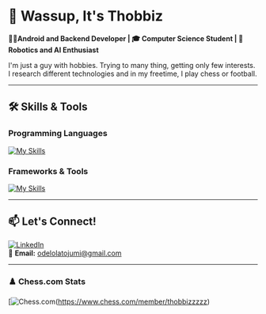 # 👋 Wassup, It's Thobbiz  

**👨‍💻Android and Backend Developer | 🎓 Computer Science Student | 🤖 Robotics and AI Enthusiast**  

I'm just a guy with hobbies. Trying to many thing, getting only few interests. 
I research different technologies and in my freetime, I play chess or football.

---

## 🛠️ Skills & Tools  

### Programming Languages  
[![My Skills](https://skillicons.dev/icons?i=java,kotlin,go,python,html,css&perline=6)](https://skillicons.dev)  

### Frameworks & Tools  
[![My Skills](https://skillicons.dev/icons?i=androidstudio,arduino,git,github,linux,vscode,mysql,mongodb,postgresql,docker,vim&perline=6)](https://skillicons.dev)  

---

## 📫 Let's Connect!  

[![LinkedIn](https://img.shields.io/badge/LinkedIn-0077B5?style=for-the-badge&logo=linkedin&logoColor=white)](https://www.linkedin.com/in/oluwantojumi-odelola-6020a1203/)  
📧 **Email:** odelolatojumi@gmail.com 

---

### ♟️ Chess.com Stats  
[![Chess.com](https://chess.com-badge.vercel.app/api/badge/thobbizzzzz)(https://www.chess.com/member/thobbizzzzz)  
